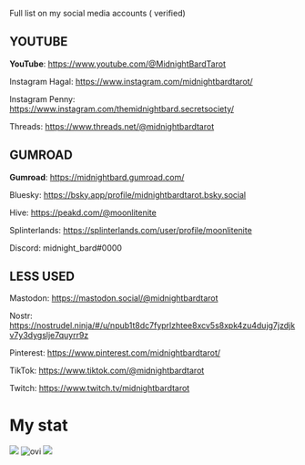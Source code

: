 
Full list on my social media accounts ( verified) 

## YOUTUBE

**YouTube**: https://www.youtube.com/@MidnightBardTarot

Instagram Hagal: https://www.instagram.com/midnightbardtarot/

Instagram Penny: https://www.instagram.com/themidnightbard.secretsociety/

Threads: https://www.threads.net/@midnightbardtarot

## GUMROAD

**Gumroad**: https://midnightbard.gumroad.com/

Bluesky: https://bsky.app/profile/midnightbardtarot.bsky.social

Hive: https://peakd.com/@moonlitenite

Splinterlands: https://splinterlands.com/user/profile/moonlitenite

Discord:  midnight_bard#0000


## LESS USED 

Mastodon: https://mastodon.social/@midnightbardtarot

Nostr: https://nostrudel.ninja/#/u/npub1t8dc7fyprlzhtee8xcv5s8xpk4zu4dujg7jzdjkv7y3dygslje7quyrr9z

Pinterest: https://www.pinterest.com/midnightbardtarot/

TikTok: https://www.tiktok.com/@midnightbardtarot

Twitch: https://www.twitch.tv/midnightbardtarot


# My stat
<img src="https://github-readme-stats.vercel.app/api?username=midnightbard&theme=gotham&show=reviews,discussions_started,discussions_answered,prs_merged,prs_merged_percentage&show_icons=true&custom_title=Github" />

<img src="https://github-readme-stats.vercel.app/api/top-langs/?username=midnightbard&&show_icons=true&locale=en&theme=gotham" alt="ovi" />

<img src="https://github-profile-trophy.vercel.app/?username=midnightbard&column=4&title=-Stars,-Followers,-PullRequest,-Reviews&theme=darkhub" />
